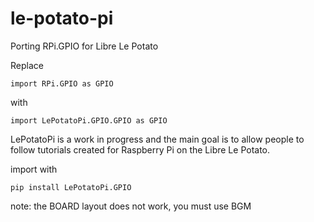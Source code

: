 # le-potato-pi
Porting RPi.GPIO for Libre Le Potato

Replace
```
import RPi.GPIO as GPIO
```

with

```
import LePotatoPi.GPIO.GPIO as GPIO
```

LePotatoPi is a work in progress and the main goal is to allow people to follow tutorials created for Raspberry Pi on the Libre Le Potato.

import with

```
pip install LePotatoPi.GPIO
```

note: the BOARD layout does not work, you must use BGM
